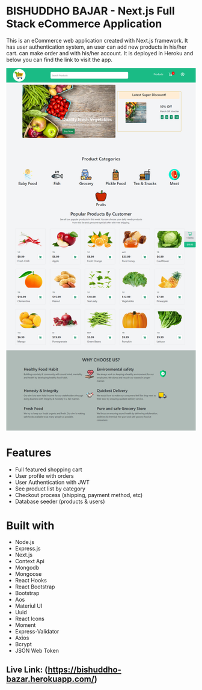 # BISHUDDHO BAJAR - Next.js Full Stack eCommerce Application

This is an eCommerce web application created with Next.js framework. It has user authentication system, an user can add new products in his/her cart. can make order and with his/her account. It is deployed in Heroku and below you can find the link to visit the app.

![Landing Page](public/Home.png)

# Features

- Full featured shopping cart
- User profile with orders
- User Authentication with JWT
- See product list by category
- Checkout process (shipping, payment method, etc)
- Database seeder (products & users)

# Built with

- Node.js
- Express.js
- Next.js
- Context Api
- Mongodb
- Mongoose
- React Hooks
- React Bootstrap
- Bootstrap
- Aos
- Materiul UI
- Uuid
- React Icons
- Moment
- Express-Validator
- Axios
- Bcrypt
- JSON Web Token


## Live Link: (https://bishuddho-bazar.herokuapp.com/)
